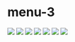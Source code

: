 # menu-3
![](https://github.com/OnlyLP/menu-3/blob/master/image/1.jpg)
![](https://github.com/OnlyLP/menu-3/blob/master/image/2.jpg)
![](https://github.com/OnlyLP/menu-3/blob/master/image/3.jpg)
![](https://github.com/OnlyLP/menu-3/blob/master/image/4.jpg)
![](https://github.com/OnlyLP/menu-3/blob/master/image/5.jpg)
![](https://github.com/OnlyLP/menu-3/blob/master/image/6.jpg)
![](https://github.com/OnlyLP/menu-3/blob/master/image/7.jpg)
